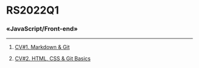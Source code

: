 #  RS2022Q1
### «JavaScript/Front-end»

---

1. [CV#1. Markdown & Git](https://ValeryKirdey.github.io/rsschool-cv/cv)

2. [CV#2. HTML, CSS & Git Basics](https://ValeryKirdey.github.io/rsschool-cv/build/)